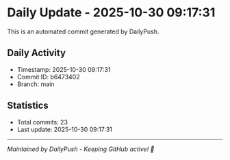 # Daily Update - 2025-10-30 09:17:31

This is an automated commit generated by DailyPush.

## Daily Activity
- Timestamp: 2025-10-30 09:17:31
- Commit ID: b6473402
- Branch: main

## Statistics
- Total commits: 23
- Last update: 2025-10-30 09:17:31

---
*Maintained by DailyPush - Keeping GitHub active! 🚀*

